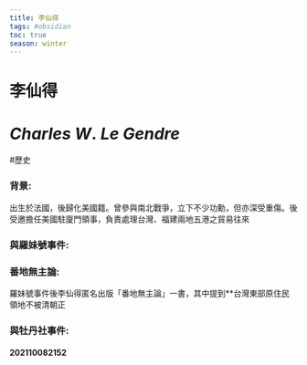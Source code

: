 ```yaml
---
title: 李仙得
tags: #obsidian 
toc: true
season: winter
---
```

# 李仙得
# $Charles\ W.\ Le\  Gendre$
#歷史


### 背景:
出生於法國，後歸化美國籍。曾參與南北戰爭，立下不少功勳，但亦深受重傷。後受邀擔任美國駐廈門領事，負責處理台灣、福建兩地五港之貿易往來

### 與羅妹號事件:
### 番地無主論:
羅妹號事件後李仙得匿名出版「番地無主論」一書，其中提到**台灣東部原住民領地不被清朝正
### 與牡丹社事件:


#### 202110082152